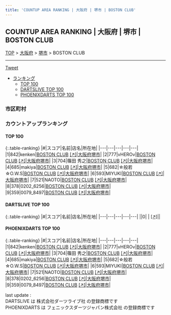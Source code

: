 ```yaml
---
title: 'COUNTUP AREA RANKING | 大阪府 | 堺市 | BOSTON CLUB'
---
```

## COUNTUP AREA RANKING | 大阪府 | 堺市 | BOSTON CLUB

[TOP](/darts/rank/) > [大阪府](/darts/rank/大阪府/) > [堺市](/darts/rank/大阪府/堺市/) > BOSTON CLUB

___

<a href="https://twitter.com/share?ref_src=twsrc%5Etfw" data-text="COUNTUP AREA RANKING | 大阪府堺市BOSTON CLUB" class="twitter-share-button" data-hashtags="DARTSLIVE,PHOENIXDARTS,darts,ダーツ" data-show-count="false">Tweet</a>

* [ランキング](#カウントアップランキング)
    * [TOP 100](#top-100)
    * [DARTSLIVE TOP 100](#dartslive-top-100)
    * [PHOENIXDARTS TOP 100](#phoenixdarts-top-100)

### 市区町村

<ul>

</ul>

### カウントアップランキング

#### TOP 100



{:.table-ranking}
|#|スコア|名前|店名|所在地|
|---|---|---|---|---|
|1|842|<span class="rank-name-pd">kenken</span>|<a href="/darts/rank/shops/96376.html">BOSTON CLUB</a> <a href="https://vs.phoenixdarts.com/jp/shop/shopDetailInfo/s_96376?s_seq=96376">[↗]</a>|<a href="/darts/rank/大阪府/堺市">大阪府堺市</a>|
|2|777|<span class="rank-name-pd">vHEROv</span>|<a href="/darts/rank/shops/96376.html">BOSTON CLUB</a> <a href="https://vs.phoenixdarts.com/jp/shop/shopDetailInfo/s_96376?s_seq=96376">[↗]</a>|<a href="/darts/rank/大阪府/堺市">大阪府堺市</a>|
|3|704|<span class="rank-name-pd">篠田  秀之</span>|<a href="/darts/rank/shops/96376.html">BOSTON CLUB</a> <a href="https://vs.phoenixdarts.com/jp/shop/shopDetailInfo/s_96376?s_seq=96376">[↗]</a>|<a href="/darts/rank/大阪府/堺市">大阪府堺市</a>|
|4|685|<span class="rank-name-pd">makiya</span>|<a href="/darts/rank/shops/96376.html">BOSTON CLUB</a> <a href="https://vs.phoenixdarts.com/jp/shop/shopDetailInfo/s_96376?s_seq=96376">[↗]</a>|<a href="/darts/rank/大阪府/堺市">大阪府堺市</a>|
|5|682|<span class="rank-name-pd">☆般若☆O.W.S</span>|<a href="/darts/rank/shops/96376.html">BOSTON CLUB</a> <a href="https://vs.phoenixdarts.com/jp/shop/shopDetailInfo/s_96376?s_seq=96376">[↗]</a>|<a href="/darts/rank/大阪府/堺市">大阪府堺市</a>|
|6|593|<span class="rank-name-pd">MIYUKI</span>|<a href="/darts/rank/shops/96376.html">BOSTON CLUB</a> <a href="https://vs.phoenixdarts.com/jp/shop/shopDetailInfo/s_96376?s_seq=96376">[↗]</a>|<a href="/darts/rank/大阪府/堺市">大阪府堺市</a>|
|7|521|<span class="rank-name-pd">NAOTO</span>|<a href="/darts/rank/shops/96376.html">BOSTON CLUB</a> <a href="https://vs.phoenixdarts.com/jp/shop/shopDetailInfo/s_96376?s_seq=96376">[↗]</a>|<a href="/darts/rank/大阪府/堺市">大阪府堺市</a>|
|8|378|<span class="rank-name-pd">0202_6256</span>|<a href="/darts/rank/shops/96376.html">BOSTON CLUB</a> <a href="https://vs.phoenixdarts.com/jp/shop/shopDetailInfo/s_96376?s_seq=96376">[↗]</a>|<a href="/darts/rank/大阪府/堺市">大阪府堺市</a>|
|9|359|<span class="rank-name-pd">0079_8497</span>|<a href="/darts/rank/shops/96376.html">BOSTON CLUB</a> <a href="https://vs.phoenixdarts.com/jp/shop/shopDetailInfo/s_96376?s_seq=96376">[↗]</a>|<a href="/darts/rank/大阪府/堺市">大阪府堺市</a>|


#### DARTSLIVE TOP 100



{:.table-ranking}
|#|スコア|名前|店名|所在地|
|---|---|---|---|---|
||0|<span class="rank-name-dl"> </span>|<a href="/darts/rank/shops/.html"></a> <a href="">[↗]</a>|<a href="/darts/rank//"></a>|


#### PHOENIXDARTS TOP 100



{:.table-ranking}
|#|スコア|名前|店名|所在地|
|---|---|---|---|---|
|1|842|<span class="rank-name-pd">kenken</span>|<a href="/darts/rank/shops/96376.html">BOSTON CLUB</a> <a href="https://vs.phoenixdarts.com/jp/shop/shopDetailInfo/s_96376?s_seq=96376">[↗]</a>|<a href="/darts/rank/大阪府/堺市">大阪府堺市</a>|
|2|777|<span class="rank-name-pd">vHEROv</span>|<a href="/darts/rank/shops/96376.html">BOSTON CLUB</a> <a href="https://vs.phoenixdarts.com/jp/shop/shopDetailInfo/s_96376?s_seq=96376">[↗]</a>|<a href="/darts/rank/大阪府/堺市">大阪府堺市</a>|
|3|704|<span class="rank-name-pd">篠田  秀之</span>|<a href="/darts/rank/shops/96376.html">BOSTON CLUB</a> <a href="https://vs.phoenixdarts.com/jp/shop/shopDetailInfo/s_96376?s_seq=96376">[↗]</a>|<a href="/darts/rank/大阪府/堺市">大阪府堺市</a>|
|4|685|<span class="rank-name-pd">makiya</span>|<a href="/darts/rank/shops/96376.html">BOSTON CLUB</a> <a href="https://vs.phoenixdarts.com/jp/shop/shopDetailInfo/s_96376?s_seq=96376">[↗]</a>|<a href="/darts/rank/大阪府/堺市">大阪府堺市</a>|
|5|682|<span class="rank-name-pd">☆般若☆O.W.S</span>|<a href="/darts/rank/shops/96376.html">BOSTON CLUB</a> <a href="https://vs.phoenixdarts.com/jp/shop/shopDetailInfo/s_96376?s_seq=96376">[↗]</a>|<a href="/darts/rank/大阪府/堺市">大阪府堺市</a>|
|6|593|<span class="rank-name-pd">MIYUKI</span>|<a href="/darts/rank/shops/96376.html">BOSTON CLUB</a> <a href="https://vs.phoenixdarts.com/jp/shop/shopDetailInfo/s_96376?s_seq=96376">[↗]</a>|<a href="/darts/rank/大阪府/堺市">大阪府堺市</a>|
|7|521|<span class="rank-name-pd">NAOTO</span>|<a href="/darts/rank/shops/96376.html">BOSTON CLUB</a> <a href="https://vs.phoenixdarts.com/jp/shop/shopDetailInfo/s_96376?s_seq=96376">[↗]</a>|<a href="/darts/rank/大阪府/堺市">大阪府堺市</a>|
|8|378|<span class="rank-name-pd">0202_6256</span>|<a href="/darts/rank/shops/96376.html">BOSTON CLUB</a> <a href="https://vs.phoenixdarts.com/jp/shop/shopDetailInfo/s_96376?s_seq=96376">[↗]</a>|<a href="/darts/rank/大阪府/堺市">大阪府堺市</a>|
|9|359|<span class="rank-name-pd">0079_8497</span>|<a href="/darts/rank/shops/96376.html">BOSTON CLUB</a> <a href="https://vs.phoenixdarts.com/jp/shop/shopDetailInfo/s_96376?s_seq=96376">[↗]</a>|<a href="/darts/rank/大阪府/堺市">大阪府堺市</a>|


<div class="footer border-top border-gray-light mt-5 pt-3 text-right text-gray">
    last update : <span style="font-weight: italic" id="foot_last_modified"></span><br />
    DARTSLIVE は 株式会社ダーツライブ社 の登録商標です<br />
    PHOENIXDARTS は フェニックスダーツジャパン株式会社 の登録商標です<br />
</div>

<script src="https://cdnjs.cloudflare.com/ajax/libs/jquery.tablesorter/2.31.3/js/jquery.tablesorter.min.js" integrity="sha512-qzgd5cYSZcosqpzpn7zF2ZId8f/8CHmFKZ8j7mU4OUXTNRd5g+ZHBPsgKEwoqxCtdQvExE5LprwwPAgoicguNg==" crossorigin="anonymous" referrerpolicy="no-referrer"></script>
<link rel="stylesheet" href="https://cdnjs.cloudflare.com/ajax/libs/jquery.tablesorter/2.31.3/css/theme.default.min.css" integrity="sha512-wghhOJkjQX0Lh3NSWvNKeZ0ZpNn+SPVXX1Qyc9OCaogADktxrBiBdKGDoqVUOyhStvMBmJQ8ZdMHiR3wuEq8+w==" crossorigin="anonymous" referrerpolicy="no-referrer" />
<script>
$(function() {
    $(".table-ranking").tablesorter({sortList:[[0, 0]]});
    $("#foot_last_modified").text(formatDate(new Date(document.lastModified), 'yyyy-MM-dd HH:mm:ss'));
});
</script>

<script async src="https://platform.twitter.com/widgets.js" charset="utf-8"></script>